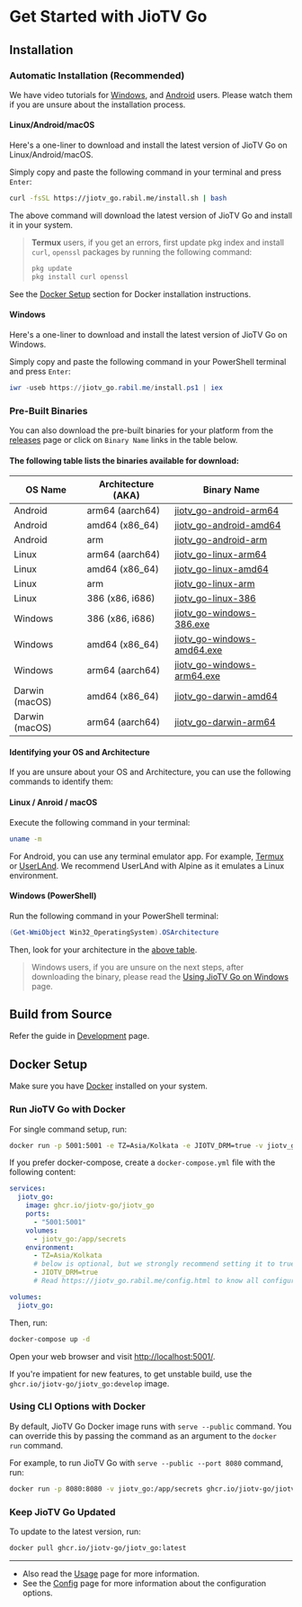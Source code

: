 # Get Started with JioTV Go

## Installation

### Automatic Installation (Recommended)

We have video tutorials for [Windows](https://youtu.be/BnNTYTSvVBc), and [Android](https://youtu.be/ejiuml11g8o) users. Please watch them if you are unsure about the installation process.

#### Linux/Android/macOS

Here's a one-liner to download and install the latest version of JioTV Go on Linux/Android/macOS.

Simply copy and paste the following command in your terminal and press `Enter`:

```bash
curl -fsSL https://jiotv_go.rabil.me/install.sh | bash
```

The above command will download the latest version of JioTV Go and install it in your system.

> **Termux** users, if you get an errors, first update pkg index and install `curl`, `openssl` packages by running the following command:
>
> ```bash
> pkg update
> pkg install curl openssl
> ```

<div class="warning">

See the [Docker Setup](#docker-setup) section for Docker installation instructions.

</div>

#### Windows

Here's a one-liner to download and install the latest version of JioTV Go on Windows.

Simply copy and paste the following command in your PowerShell terminal and press `Enter`:

```powershell
iwr -useb https://jiotv_go.rabil.me/install.ps1 | iex
```

### Pre-Built Binaries

You can also download the pre-built binaries for your platform from the [releases](https://github.com/JioTV-Go/jiotv-go/releases) page or click on `Binary Name` links in the table below.

#### The following table lists the binaries available for download:

| OS Name        | Architecture (AKA) | Binary Name                                                                                                            |
| -------------- | ------------------ | ---------------------------------------------------------------------------------------------------------------------- |
| Android        | arm64 (aarch64)    | [jiotv_go-android-arm64](https://github.com/jiotv-go/jiotv_go/releases/latest/download/jiotv_go-android-arm64)         |
| Android        | amd64 (x86_64)     | [jiotv_go-android-amd64](https://github.com/jiotv-go/jiotv_go/releases/latest/download/jiotv_go-android-amd64)         |
| Android        | arm                | [jiotv_go-android-arm](https://github.com/jiotv-go/jiotv_go/releases/latest/download/jiotv_go-android-arm)             |
| Linux          | arm64 (aarch64)    | [jiotv_go-linux-arm64](https://github.com/jiotv-go/jiotv_go/releases/latest/download/jiotv_go-linux-arm64)             |
| Linux          | amd64 (x86_64)     | [jiotv_go-linux-amd64](https://github.com/jiotv-go/jiotv_go/releases/latest/download/jiotv_go-linux-amd64)             |
| Linux          | arm                | [jiotv_go-linux-arm](https://github.com/jiotv-go/jiotv_go/releases/latest/download/jiotv_go-linux-arm)                 |
| Linux          | 386 (x86, i686)    | [jiotv_go-linux-386](https://github.com/jiotv-go/jiotv_go/releases/latest/download/jiotv_go-linux-386)                 |
| Windows        | 386 (x86, i686)    | [jiotv_go-windows-386.exe](https://github.com/jiotv-go/jiotv_go/releases/latest/download/jiotv_go-windows-386.exe)     |
| Windows        | amd64 (x86_64)     | [jiotv_go-windows-amd64.exe](https://github.com/jiotv-go/jiotv_go/releases/latest/download/jiotv_go-windows-amd64.exe) |
| Windows        | arm64 (aarch64)    | [jiotv_go-windows-arm64.exe](https://github.com/jiotv-go/jiotv_go/releases/latest/download/jiotv_go-windows-arm64.exe) |
| Darwin (macOS) | amd64 (x86_64)     | [jiotv_go-darwin-amd64](https://github.com/jiotv-go/jiotv_go/releases/latest/download/jiotv_go-darwin-amd64)           |
| Darwin (macOS) | arm64 (aarch64)    | [jiotv_go-darwin-arm64](https://github.com/jiotv-go/jiotv_go/releases/latest/download/jiotv_go-darwin-arm64)           |

#### Identifying your OS and Architecture

If you are unsure about your OS and Architecture, you can use the following commands to identify them:

#### Linux / Anroid / macOS

Execute the following command in your terminal:

```bash
uname -m
```

For Android, you can use any terminal emulator app. For example, [Termux](https://f-droid.org/en/packages/com.termux/) or [UserLAnd](https://f-droid.org/en/packages/tech.ula/). We recommend UserLAnd with Alpine as it emulates a Linux environment.

#### Windows (PowerShell)

Run the following command in your PowerShell terminal:

```powershell
(Get-WmiObject Win32_OperatingSystem).OSArchitecture
```

Then, look for your architecture in the [above table](#the-following-table-lists-the-binaries-available-for-download).

<div class="warning">

> Windows users, if you are unsure on the next steps, after downloading the binary, please read the [Using JioTV Go on Windows](./usage/windows.md) page.

</div>

## Build from Source

Refer the guide in [Development](./development.md#build-from-source) page.

## Docker Setup

Make sure you have [Docker](https://docs.docker.com/get-docker/) installed on your system.

### Run JioTV Go with Docker

For single command setup, run:

```sh
docker run -p 5001:5001 -e TZ=Asia/Kolkata -e JIOTV_DRM=true -v jiotv_go:/app/secrets ghcr.io/jiotv-go/jiotv_go
```

If you prefer docker-compose, create a `docker-compose.yml` file with the following content:

```yml
services:
  jiotv_go:
    image: ghcr.io/jiotv-go/jiotv_go
    ports:
      - "5001:5001"
    volumes:
      - jiotv_go:/app/secrets
    environment:
      - TZ=Asia/Kolkata
      # below is optional, but we strongly recommend setting it to true. Read https://t.me/jiotv_go/128 for more information.
      - JIOTV_DRM=true
      # Read https://jiotv_go.rabil.me/config.html to know all configuration options.

volumes:
  jiotv_go:
```

Then, run:

```sh
docker-compose up -d
```

Open your web browser and visit [http://localhost:5001/](http://localhost:5001/).

If you're impatient for new features, to get unstable build, use the `ghcr.io/jiotv-go/jiotv_go:develop` image.

### Using CLI Options with Docker

By default, JioTV Go Docker image runs with `serve --public` command. You can override this by passing the command as an argument to the `docker run` command.

For example, to run JioTV Go with `serve --public --port 8080` command, run:

```sh
docker run -p 8080:8080 -v jiotv_go:/app/secrets ghcr.io/jiotv-go/jiotv_go serve --public --port 8080
```

### Keep JioTV Go Updated

To update to the latest version, run:

```sh
docker pull ghcr.io/jiotv-go/jiotv_go:latest
```

---

- Also read the [Usage](./usage/usage.md) page for more information.
- See the [Config](./config.md) page for more information about the configuration options.
